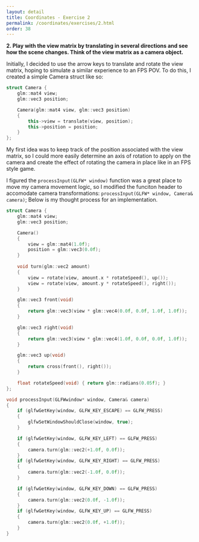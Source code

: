 ```yaml
---
layout: detail
title: Coordinates - Exercise 2
permalink: /coordinates/exercises/2.html
order: 38
---
```


**2. Play with the view matrix by translating in several directions and see how the scene changes. Think of the view matrix as a camera object.**

Initially, I decided to use the arrow keys to translate and rotate the view matrix, hoping to simulate a similar experience to an FPS POV. To do this, I created a simple Camera struct like so:

```c++
struct Camera {
    glm::mat4 view;
    glm::vec3 position;

    Camera(glm::mat4 view, glm::vec3 position)
    {
        this->view = translate(view, position);
        this->position = position;
    }
};
```

My first idea was to keep track of the position associated with the view matrix, so I could more easily determine an axis of rotation to apply on the camera and create the effect of rotating the camera in place like in an FPS style game.

I figured the ```processInput(GLFW* window)``` function was a great place to move my camera movement logic, so I modified the funciton header to accomodate camera transformations: ```processInput(GLFW* window, Camera& camera)```; Below is my thought process for an implementation.

```c++
struct Camera {
	glm::mat4 view;
	glm::vec3 position;

	Camera() 
	{ 
		view = glm::mat4(1.0f);
		position = glm::vec3(0.0f);
	}
	
	void turn(glm::vec2 amount)
	{
		view = rotate(view, amount.x * rotateSpeed(), up()); 
		view = rotate(view, amount.y * rotateSpeed(), right());
	}

	glm::vec3 front(void)
	{
		return glm::vec3(view * glm::vec4(0.0f, 0.0f, 1.0f, 1.0f));
	}

	glm::vec3 right(void)
	{
		return glm::vec3(view * glm::vec4(1.0f, 0.0f, 0.0f, 1.0f));
	}

	glm::vec3 up(void)
	{
		return cross(front(), right());
	}

	float rotateSpeed(void) { return glm::radians(0.05f); }
};
```

```c++
void processInput(GLFWwindow* window, Camera& camera)
{
    if (glfwGetKey(window, GLFW_KEY_ESCAPE) == GLFW_PRESS)
    {
        glfwSetWindowShouldClose(window, true);
    }

    if (glfwGetKey(window, GLFW_KEY_LEFT) == GLFW_PRESS)
    {
        camera.turn(glm::vec2(+1.0f, 0.0f));
    }
    if (glfwGetKey(window, GLFW_KEY_RIGHT) == GLFW_PRESS)
    {
        camera.turn(glm::vec2(-1.0f, 0.0f));
    }

    if (glfwGetKey(window, GLFW_KEY_DOWN) == GLFW_PRESS)
    {
        camera.turn(glm::vec2(0.0f, -1.0f));
    }
    if (glfwGetKey(window, GLFW_KEY_UP) == GLFW_PRESS)
    {
        camera.turn(glm::vec2(0.0f, +1.0f));
    }
}
```